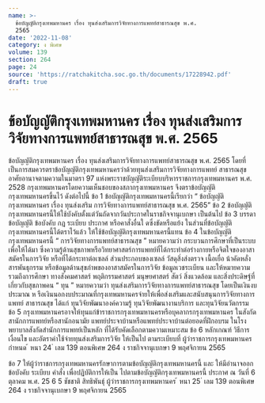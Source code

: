 ```yaml
---
name: >-
  ข้อบัญญัติกรุงเทพมหานคร เรื่อง ทุนส่งเสริมการวิจัยทางการแพทย์สาธารณสุข พ.ศ.
  2565
date: '2022-11-08'
category: ง พิเศษ
volume: 139
section: 264
page: 24
source: 'https://ratchakitcha.soc.go.th/documents/17228942.pdf'
draft: true
---
```


# ข้อบัญญัติกรุงเทพมหานคร เรื่อง ทุนส่งเสริมการวิจัยทางการแพทย์สาธารณสุข พ.ศ. 2565

ข้อบัญญัติกรุงเทพมหานคร เรื่อง ทุนส่งเสริมการวิจัยทางการแพทย์สาธารณสุข พ.ศ. 2565 โดยที่เป็นการสมควรตราข้อบัญญัติกรุงเทพมหานครว่าด้วยทุนส่งเสริมการวิจัยทางการแพทย์ สาธารณสุข อาศัยอานาจตามความในมาตรา 97 แห่งพระราชบัญญัติระเบียบบริหารราชการกรุงเทพมหานคร พ.ศ. 2528 กรุงเทพมหานครโดยความเห็นชอบของสภากรุงเทพมหานคร จึงตราข้อบัญญัติ กรุงเทพมหานครขึ้นไว้ ดังต่อไปนี้ ข้อ 1 ข้อบัญญัติกรุงเทพมหานครนี้เรียกว่า “ ข้อบัญญัติกรุงเทพมหานคร เรื่อง ทุนส่งเสริม การวิจัยทางการแพทย์สาธารณสุข พ.ศ. 2565” ข้อ 2 ข้อบัญญัติกรุงเทพมหานครนี้ให้ใช้บังคับตั้งแต่วันถัดจากวันประกาศในราชกิจจานุเบกษา เป็นต้นไป ข้อ 3 บรรดาข้อบัญญัติ ข้อบังคับ กฎ ระเบียบ ประกาศ หรือคาสั่งอื่นใ ดซึ่งขัดหรือแย้ง ในส่วนที่ข้อบัญญัติกรุงเทพมหานครนี้ได้ตราไว้แล้ว ให้ใช้ข้อบัญญัติกรุงเทพมหานครนี้แทน ข้อ 4 ในข้อบัญญัติกรุงเทพมหานครนี้ “ การวิจัยทางการแพทย์สาธารณสุข ” หมายความว่า กระบวนการศึกษาที่เป็นระบบเพื่อให้ได้มา ซึ่งความรู้ด้านสุขภาพหรือวิทยาศาสตร์การแพทย์ที่ได้กระทำต่อร่างกายหรือจิตใจของอาสาสมัครในการวิจัย หรือที่ได้กระทาต่อเซลล์ ส่วนประกอบของเซลล์ วัสดุสิ่งส่งตรวจ เนื้อเยื่อ น้าคัดหลั่ง สารพันธุกรรม หรือข้อมูลด้านสุขภำพของอาสาสมัครในการวิจัย ข้อมูลเวชระเบียน และให้หมายความรวมถึงการศึกษา ทางสังคมศาสตร์ พฤติกรรมศาสตร์ มนุษยศาสตร์ สัตว์ สิ่งแวดล้อม และสิ่งประดิษฐ์ที่เกี่ยวกับสุขภาพคน “ ทุน ” หมายความว่า ทุนส่งเสริมการวิจัยทางการแพทย์สาธารณสุข โดยเป็นเงินงบประมาณ ห รือเงินนอกงบประมาณที่กรุงเทพมหานครจ่ายให้เพื่อส่งเสริมและสนับสนุนการวิจัยทางการแพทย์ สาธารณสุข ได้แก่ ทุนวิจัยพัฒนาองค์ความรู้ ทุนวิจัยพัฒนางานบริการ และทุนวิจัยนวัตกรรม ข้อ 5 กรุงเทพมหานครอาจให้ทุนแก่ข้าราชการกรุงเทพมหานครหรือบุคลากรกรุงเทพมหานคร ในสังกัดสานักการแพทย์หรือสานักอนามัย แพทย์ประจาบ้านหรือแพทย์ประจาบ้านต่อยอดที่ฝึกอบรม ในโรงพยาบาลสังกัดสำนักการแพทย์เป็นหลัก ที่ได้รับคัดเลือกตามความเหมาะสม ข้อ 6 หลักเกณฑ์ วิธีการ เงื่อนไข และอัตราค่าใช้จ่ายทุนส่งเสริมการวิจัย ให้เป็นไป ตามระเบียบที่ ผู้ว่าราชการกรุงเทพมหานครกำหนด ้ หนา 24 ่ เลม 139 ตอนพิเศษ 264 ง ราชกิจจานุเบกษา 9 พฤศจิกายน 2565

ข้อ 7 ให้ผู้ว่าราชการกรุงเทพมหานครรักษาการตามข้อบัญญัติกรุงเทพมหานครนี้ และ ให้มีอำนาจออกข้อบังคับ ระเบียบ คำสั่ง เพื่อปฏิบัติการให้เป็น ไปตามข้อบัญญัติกรุงเทพมหานครนี้ ประกาศ ณ วันที่ 6 ตุลาคม พ.ศ. 25 6 5 ชัชชาติ สิทธิพันธุ์ ผู้ว่าราชการกรุงเทพมหานคร ้ หนา 25 ่ เลม 139 ตอนพิเศษ 264 ง ราชกิจจานุเบกษา 9 พฤศจิกายน 2565
